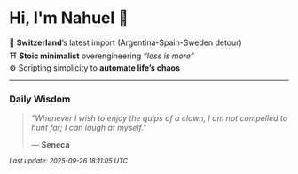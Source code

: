 # Hi, I'm Nahuel :tiger:

📍 **Switzerland**’s latest import (Argentina-Spain-Sweden detour)  
⛩️ **Stoic minimalist** overengineering *“less is more”*  
⚙️ Scripting simplicity to **automate life’s chaos**

---

### Daily Wisdom
> _"Whenever I wish to enjoy the quips of a clown, I am not compelled to hunt far; I can laugh at myself."_  
>
> — **Seneca**

<sub>*Last update: 2025-09-26 18:11:05 UTC*</sub>

